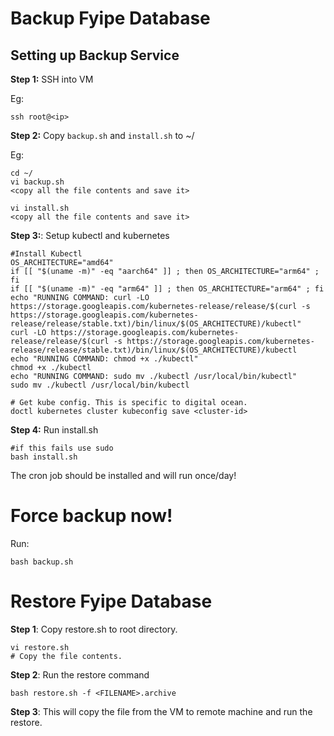 # Backup Fyipe Database

## Setting up Backup Service

**Step 1:** SSH into VM

Eg:

```
ssh root@<ip>
```

**Step 2:** Copy `backup.sh` and `install.sh` to ~/

Eg:

```
cd ~/
vi backup.sh
<copy all the file contents and save it>

vi install.sh
<copy all the file contents and save it>
```

**Step 3:**: Setup kubectl and kubernetes

```
#Install Kubectl
OS_ARCHITECTURE="amd64"
if [[ "$(uname -m)" -eq "aarch64" ]] ; then OS_ARCHITECTURE="arm64" ; fi
if [[ "$(uname -m)" -eq "arm64" ]] ; then OS_ARCHITECTURE="arm64" ; fi
echo "RUNNING COMMAND: curl -LO https://storage.googleapis.com/kubernetes-release/release/$(curl -s https://storage.googleapis.com/kubernetes-release/release/stable.txt)/bin/linux/$(OS_ARCHITECTURE)/kubectl"
curl -LO https://storage.googleapis.com/kubernetes-release/release/$(curl -s https://storage.googleapis.com/kubernetes-release/release/stable.txt)/bin/linux/$(OS_ARCHITECTURE)/kubectl
echo "RUNNING COMMAND: chmod +x ./kubectl"
chmod +x ./kubectl
echo "RUNNING COMMAND: sudo mv ./kubectl /usr/local/bin/kubectl"
sudo mv ./kubectl /usr/local/bin/kubectl

# Get kube config. This is specific to digital ocean.
doctl kubernetes cluster kubeconfig save <cluster-id>
```

**Step 4:** Run install.sh

```
#if this fails use sudo
bash install.sh
```

The cron job should be installed and will run once/day!

# Force backup now!

Run:

```
bash backup.sh
```

# Restore Fyipe Database

**Step 1**: Copy restore.sh to root directory.

```
vi restore.sh
# Copy the file contents.
```

**Step 2**: Run the restore command

```
bash restore.sh -f <FILENAME>.archive
```

**Step 3**: This will copy the file from the VM to remote machine and run the restore.
